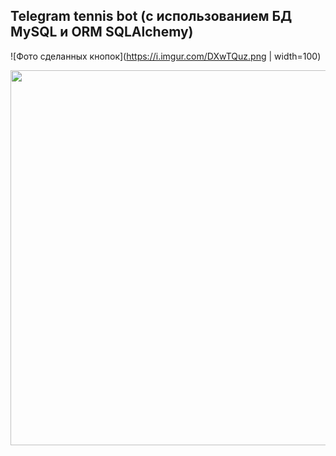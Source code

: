 ## Telegram tennis bot (с использованием БД MySQL и ORM SQLAlchemy)

![Фото сделанных кнопок](https://i.imgur.com/DXwTQuz.png | width=100)

<img src="https://i.imgur.com/DXwTQuz.png" data-canonical-src="https://i.imgur.com/DXwTQuz.png" width="600" height="600" />



